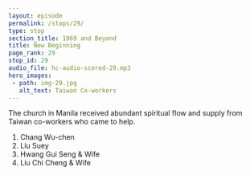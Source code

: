 ```yaml
---
layout: episode
permalink: /stops/29/
type: stop
section_title: 1969 and Beyond
title: New Beginning
page_rank: 29
stop_id: 29
audio_file: hc-audio-scored-29.mp3
hero_images:
 - path: img-29.jpg
   alt_text: Taiwan Co-workers
---
```


The church in Manila received abundant spiritual flow and supply from Taiwan co-workers who came to help.

1. Chang Wu-chen
2. Liu Suey
3. Hwang Gui Seng & Wife
4. Liu Chi Cheng & Wife

<!---
title: 新的開始

馬尼拉召會從臺灣的同工們接受了豐富的屬靈供應。

1. 張晤晨
2. 劉遂
3. 黃桂森與妻子
4. 劉治成與妻子
-->

<!--- TRANSCRIPT
The next few years marked a period of the church in Manila receiving abundant spiritual flow and supply from Taiwan. Co-workers including Chang Wu-chen, Liu Suey, Hwang Gui-seng and Liu Chi-cheng frequently visited and even stayed in the Philippines for extended periods to provide training and hold conferences. 

馬尼拉召會接下來幾年從臺灣接受了豐富的屬靈供應。同工們包括張唔晨、劉遂、黃桂森和劉治成經常來訪問，甚至長期待在菲律濱以舉行種種訓練和特會。
-->